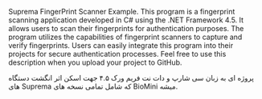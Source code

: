 Suprema FingerPrint Scanner Example.
This program is a fingerprint scanning application developed in C# using the .NET Framework 4.5. It allows users to scan their fingerprints for authentication purposes. The program utilizes the capabilities of fingerprint scanners to capture and verify fingerprints. Users can easily integrate this program into their projects for secure authentication processes.
Feel free to use this description when you upload your project to GitHub.

پروژه ای به زبان سی شارپ و دات نت فریم ورک ۴.۵ جهت اسکن اثر انگشت دستگاه های Suprema که شامل تمامی نسخه های BioMini میشه.
